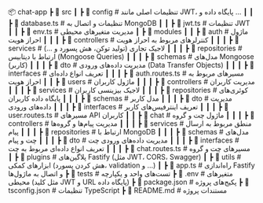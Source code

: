 📦 chat-app
┣ 📂 src
┃ ┣ 📂 config              # تنظیمات اصلی مانند JWT، پایگاه داده و ...
┃ ┃ ┣ 📜 database.ts       # تنظیمات و اتصال به MongoDB
┃ ┃ ┣ 📜 jwt.ts            # تنظیمات JWT
┃ ┃ ┣ 📜 env.ts            # مدیریت متغیرهای محیطی
┃ ┣ 📂 modules
┃ ┃ ┣ 📂 auth              # ماژول احراز هویت
┃ ┃ ┃ ┣ 📂 controllers     # کنترلرهای مربوط به احراز هویت
┃ ┃ ┃ ┣ 📂 services        # لاجیک تجاری (تولید توکن، هش پسورد و ...)
┃ ┃ ┃ ┣ 📂 repositories    # ارتباط با دیتابیس (Mongoose Queries)
┃ ┃ ┃ ┣ 📂 schemas         # مدل‌های Mongoose (کاربر)
┃ ┃ ┃ ┣ 📂 dto             # مدیریت داده‌های ورودی (Data Transfer Objects)
┃ ┃ ┃ ┣ 📂 interfaces      # تعریف انواع داده‌ای
┃ ┃ ┃ ┣ 📜 auth.routes.ts  # مسیرهای مربوط به احراز هویت
┃ ┃ ┣ 📂 users             # ماژول کاربران
┃ ┃ ┃ ┣ 📂 controllers     # مدیریت کاربران
┃ ┃ ┃ ┣ 📂 services        # لاجیک بیزینسی کاربران
┃ ┃ ┃ ┣ 📂 repositories    # کوئری‌های پایگاه داده کاربران
┃ ┃ ┃ ┣ 📂 schemas         # مدل کاربر
┃ ┃ ┃ ┣ 📂 dto             # مدیریت داده‌های ورودی
┃ ┃ ┃ ┣ 📂 interfaces      # تعریف اینترفیس‌های کاربر
┃ ┃ ┃ ┣ 📜 user.routes.ts  # مسیرهای API کاربران
┃ ┃ ┣ 📂 chat              # ماژول چت و گروه
┃ ┃ ┃ ┣ 📂 controllers     # مدیریت پیام‌ها و گروه‌ها
┃ ┃ ┃ ┣ 📂 services        # منطق مربوط به ارسال پیام
┃ ┃ ┃ ┣ 📂 repositories    # ارتباط با MongoDB
┃ ┃ ┃ ┣ 📂 schemas         # مدل‌های چت و پیام
┃ ┃ ┃ ┣ 📂 dto             # مدیریت داده‌های ورودی چت
┃ ┃ ┃ ┣ 📂 interfaces      # تعریف انواع داده‌ای مربوط به چت
┃ ┃ ┃ ┣ 📜 chat.routes.ts  # مسیرهای چت و گروه
┃ ┣ 📂 plugins             # پلاگین‌های Fastify (مثل JWT، CORS، Swagger)
┃ ┣ 📂 utils               # ابزارهای کمکی (هش کردن پسورد، validation و ...)
┃ ┣ 📜 app.ts              # راه‌اندازی Fastify و اتصال به ماژول‌ها
┣ 📂 tests                 # تست‌های واحد و یکپارچه
┣ 📜 .env                  # متغیرهای محیطی (مثل کلید JWT و URL پایگاه داده)
┣ 📜 package.json          # پکیج‌های پروژه
┣ 📜 tsconfig.json         # تنظیمات TypeScript
┣ 📜 README.md             # مستندات پروژه
